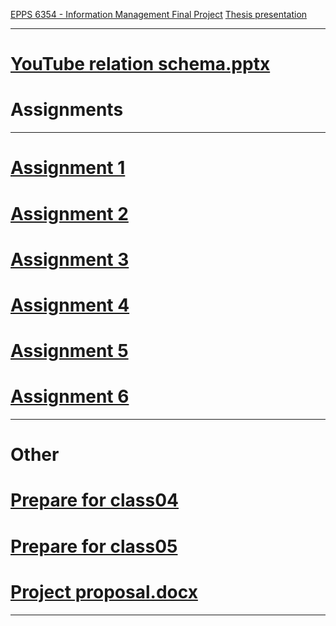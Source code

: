 [EPPS 6354 - Information Management Final Project](https://nablanck.shinyapps.io/online/)
[Thesis presentation](https://github.com/NadavBlanck/NadavBlanck.github.io/files/8518268/Thesis.presentation.pptx)

---
# [YouTube relation schema.pptx](https://github.com/NadavBlanck/NadavBlanck.github.io/files/8345490/YouTube.relation.schema.pptx)


# Assignments
---

# [Assignment 1](https://github.com/NadavBlanck/NadavBlanck.github.io/files/8199576/Assignment.1.pptx)

# [Assignment 2](https://github.com/NadavBlanck/NadavBlanck.github.io/files/8199579/Assignment.2.pptx)

# [Assignment 3](https://github.com/NadavBlanck/NadavBlanck.github.io/files/8200783/Assignment.3.txt)

# [Assignment 4](https://github.com/NadavBlanck/NadavBlanck.github.io/files/8219430/Assignment.4.pptx)

# [Assignment 5](https://github.com/NadavBlanck/NadavBlanck.github.io/files/8320254/Assignment.5.pptx)

# [Assignment 6](https://github.com/NadavBlanck/NadavBlanck.github.io/files/8320742/Assignment.6.pptx)
---

 # Other

# [Prepare for class04](https://github.com/NadavBlanck/NadavBlanck.github.io/files/8199938/IM_Prepare.for.class04.pdf)

# [Prepare for class05](https://github.com/NadavBlanck/NadavBlanck.github.io/files/8199942/IM_Prepare.for.class05.pdf)

# [Project proposal.docx](https://github.com/NadavBlanck/NadavBlanck.github.io/files/8201081/Project.proposal.docx)

---

